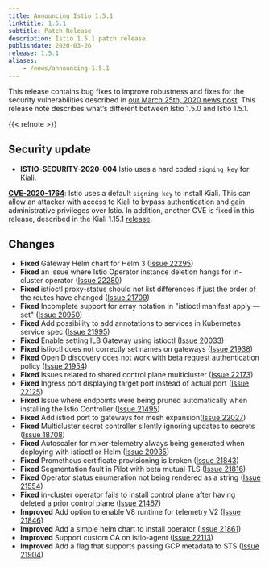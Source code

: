 ```yaml
---
title: Announcing Istio 1.5.1
linktitle: 1.5.1
subtitle: Patch Release
description: Istio 1.5.1 patch release.
publishdate: 2020-03-26
release: 1.5.1
aliases:
    - /news/announcing-1.5.1
---
```


This release contains bug fixes to improve robustness and fixes for the security vulnerabilities described in [our March 25th, 2020 news post](/news/security/istio-security-2020-004). This release note describes what’s different between Istio 1.5.0 and Istio 1.5.1.

{{< relnote >}}

## Security update

- **ISTIO-SECURITY-2020-004** Istio uses a hard coded `signing_key` for Kiali.

__[CVE-2020-1764](https://cve.mitre.org/cgi-bin/cvename.cgi?name=CVE-2020-1764)__: Istio uses a default `signing key` to install Kiali. This can allow an attacker with access to Kiali to bypass authentication and gain administrative privileges over Istio.
In addition, another CVE is fixed in this release, described in the Kiali 1.15.1 [release](https://github.com/kiali/kiali/releases/tag/v1.15.1).

## Changes

- **Fixed** Gateway Helm chart for Helm 3 ([Issue 22295](https://github.com/istio/istio/pull/22295))
- **Fixed** an issue where Istio Operator instance deletion hangs for  in-cluster operator ([Issue 22280](https://github.com/istio/istio/issues/22280))
- **Fixed** istioctl proxy-status should not list differences if just the order of the routes have changed ([Issue 21709](https://github.com/istio/istio/issues/21709))
- **Fixed** Incomplete support for array notation in "istioctl manifest apply —set" ([Issue 20950](https://github.com/istio/istio/issues/20950))
- **Fixed** Add possibility to add annotations to services in Kubernetes service spec ([Issue 21995](https://github.com/istio/istio/issues/21995))
- **Fixed** Enable setting ILB Gateway using istioctl ([Issue 20033](https://github.com/istio/istio/issues/20033))
- **Fixed** istioctl does not correctly set names on gateways ([Issue 21938](https://github.com/istio/istio/issues/21938))
- **Fixed** OpenID discovery does not work with beta request authentication policy ([Issue 21954](https://github.com/istio/istio/issues/21954))
- **Fixed** Issues related to shared control plane multicluster ([Issue 22173](https://github.com/istio/istio/pull/22173))
- **Fixed** Ingress port displaying target port instead of actual port ([Issue 22125](https://github.com/istio/istio/issues/22125))
- **Fixed** Issue where endpoints were being pruned automatically when installing the Istio Controller ([Issue 21495](https://github.com/istio/istio/issues/21495))
- **Fixed** Add istiod port to gateways for mesh expansion([Issue 22027](https://github.com/istio/istio/issues/22027))
- **Fixed** Multicluster secret controller silently ignoring updates to secrets ([Issue 18708](https://github.com/istio/istio/issues/18708))
- **Fixed** Autoscaler for mixer-telemetry always being generated when deploying with istioctl or Helm ([Issue 20935](https://github.com/istio/istio/issues/20935))
- **Fixed** Prometheus certificate provisioning is broken ([Issue 21843](https://github.com/istio/istio/issues/21843))
- **Fixed** Segmentation fault in Pilot with beta mutual TLS ([Issue 21816](https://github.com/istio/istio/issues/21816))
- **Fixed** Operator status enumeration not being rendered as a string ([Issue 21554](https://github.com/istio/istio/issues/21554))
- **Fixed** in-cluster operator fails to install control plane after having deleted a prior control plane ([Issue 21467](https://github.com/istio/istio/issues/21467))
- **Improved** Add option to enable V8 runtime for telemetry V2 ([Issue 21846](https://github.com/istio/istio/pull/21846))
- **Improved** Add a simple helm chart to install operator ([Issue 21861](https://github.com/istio/istio/issues/21861))
- **Improved** Support custom CA on istio-agent ([Issue 22113](https://github.com/istio/istio/pull/22113))
- **Improved** Add a flag that supports passing GCP metadata to STS ([Issue 21904](https://github.com/istio/istio/issues/21904))
